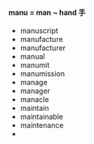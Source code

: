 #### manu = man ~ hand 手

- manuscript
- manufacture
- manufacturer
- manual
- manumit
- manumission
- manage
- manager
- manacle
- maintain
- maintainable
- maintenance
- 